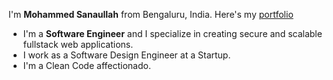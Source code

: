 <!--
**sanaullahmohammed/sanaullahmohammed** is a ✨ _special_ ✨ repository because its `README.md` (this file) appears on your GitHub profile.

Here are some ideas to get you started:

- 🔭 I’m currently working on ...
- 🌱 I’m currently learning ...
- 👯 I’m looking to collaborate on ...
- 🤔 I’m looking for help with ...
- 💬 Ask me about ...
- 📫 How to reach me: ...
- 😄 Pronouns: ...
- ⚡ Fun fact: ...
-->

<!--
| Project Name | Tech Stack | Code Link | Demo |
|--------------|------------|-----------|-----|
|              |            |           |     |
|              |            |           |     |
|              |            |           |     |
|              |            |           |     |
|              |            |           |     |
|              |            |           |     |
|              |            |           |     |
-->


I'm **Mohammed Sanaullah** from Bengaluru, India.
Here's my [portfolio](https://sanaullahmohammed.github.io/ms-portfolio-v1/index.html)

- I'm a **Software Engineer** and I specialize in creating secure and scalable fullstack web applications.
- I work as a Software Design Engineer at a Startup.
- I'm a Clean Code affectionado.

<!--
### What's my development setup?

- My work machine is a **2020 MacBook Pro** and my personal machine is a **2018 MacBook Air**
- For IDEs, I use **VS Code**, **Visual Studio**, and **Robo 3T** for front-end and back-end, and database work, respectively. I also use **Postman** when working on RESTful APIs
- For containerization, I use **Docker**


### Recent blogs

- [Breaking down React for Beginners](https://narayanasuri.hashnode.dev/breaking-down-react-for-beginners)


### What are some of the projects I've worked on?

- [Notes App](https://sanaullahmohammed.github.io/notes-app/)
- [Google Keep Clone](https://sanaullahmohammed.github.io/google-keep-clone/)
- [WebRTC-Trials using Peer.js](https://github.com/sanaullahmohammed/webRTC-trials)
- [Quiz App React using Trivia API](https://sanaullahmohammed.github.io/quiz-app-react/) 
- [Slideshow App](https://sanaullahmohammed.github.io/slideshow-app/)

### Let's connect


<a href="http://www.instagram.com/suriosityy" target="_blank" rel="noreferrer">
  <img align="left"
    src="https://raw.githubusercontent.com/danielcranney/readme-generator/main/public/icons/socials/instagram.svg"
    alt="narayanasuri" height="32" width="32" />
</a>


<a href="https://www.linkedin.com/in/mohammed-sanaullah-2040711a0/" target="_blank" rel="noreferrer">
  <img align="left" src="images/linkedin.png"
    height="32" width="32" />
</a>
<a href="https://codepen.io/Hop3l3ssCod3r" target="_blank" rel="noreferrer">
  <img align="left" src="images/codepen.png" alt="mohammedsanaullah"
    height="32" width="32" />
</a>

<a href="https://www.hackerrank.com/mohammedsanaull4" target="_blank" rel="noreferrer">
  <img align="left"
    src="images/hackerrank.png"
    alt="mohammedsanaullah" height="34" width="34" />
</a>
    
-->
